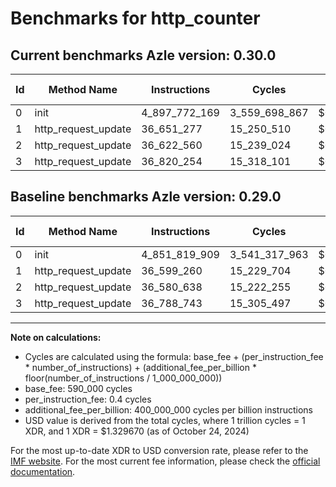 # Benchmarks for http_counter

## Current benchmarks Azle version: 0.30.0

| Id  | Method Name         | Instructions  | Cycles        | USD           | USD/Million Calls | Change                               |
| --- | ------------------- | ------------- | ------------- | ------------- | ----------------- | ------------------------------------ |
| 0   | init                | 4_897_772_169 | 3_559_698_867 | $0.0047332248 | $4_733.22         | <font color="red">+45_952_260</font> |
| 1   | http_request_update | 36_651_277    | 15_250_510    | $0.0000202781 | $20.27            | <font color="red">+52_017</font>     |
| 2   | http_request_update | 36_622_560    | 15_239_024    | $0.0000202629 | $20.26            | <font color="red">+41_922</font>     |
| 3   | http_request_update | 36_820_254    | 15_318_101    | $0.0000203680 | $20.36            | <font color="red">+31_511</font>     |

## Baseline benchmarks Azle version: 0.29.0

| Id  | Method Name         | Instructions  | Cycles        | USD           | USD/Million Calls |
| --- | ------------------- | ------------- | ------------- | ------------- | ----------------- |
| 0   | init                | 4_851_819_909 | 3_541_317_963 | $0.0047087843 | $4_708.78         |
| 1   | http_request_update | 36_599_260    | 15_229_704    | $0.0000202505 | $20.25            |
| 2   | http_request_update | 36_580_638    | 15_222_255    | $0.0000202406 | $20.24            |
| 3   | http_request_update | 36_788_743    | 15_305_497    | $0.0000203513 | $20.35            |

---

**Note on calculations:**

- Cycles are calculated using the formula: base_fee + (per_instruction_fee \* number_of_instructions) + (additional_fee_per_billion \* floor(number_of_instructions / 1_000_000_000))
- base_fee: 590_000 cycles
- per_instruction_fee: 0.4 cycles
- additional_fee_per_billion: 400_000_000 cycles per billion instructions
- USD value is derived from the total cycles, where 1 trillion cycles = 1 XDR, and 1 XDR = $1.329670 (as of October 24, 2024)

For the most up-to-date XDR to USD conversion rate, please refer to the [IMF website](https://www.imf.org/external/np/fin/data/rms_sdrv.aspx).
For the most current fee information, please check the [official documentation](https://internetcomputer.org/docs/current/developer-docs/gas-cost#execution).
